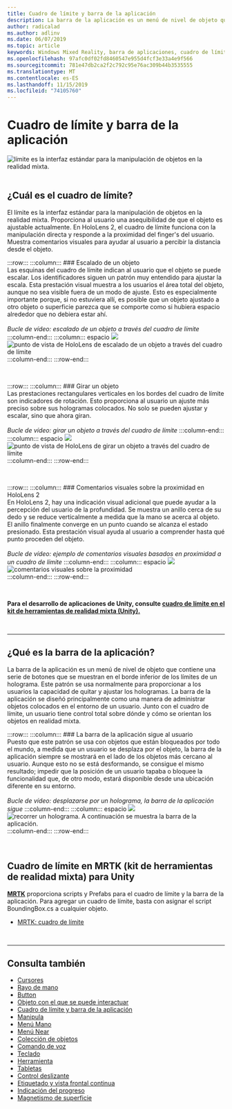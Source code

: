```yaml
---
title: Cuadro de límite y barra de la aplicación
description: La barra de la aplicación es un menú de nivel de objeto que contiene una serie de botones que se muestran en el borde inferior de los límites de un holograma.
author: radicalad
ms.author: adlinv
ms.date: 06/07/2019
ms.topic: article
keywords: Windows Mixed Reality, barra de aplicaciones, cuadro de límite
ms.openlocfilehash: 97afc0df02fd8460547e955d4fcf3e33a4e9f566
ms.sourcegitcommit: 781e47db2ca2f2c792c95e76ac309b44b3535555
ms.translationtype: MT
ms.contentlocale: es-ES
ms.lasthandoff: 11/15/2019
ms.locfileid: "74105760"
---
```

# <a name="bounding-box-and-app-bar"></a>Cuadro de límite y barra de la aplicación
![límite es la interfaz estándar para la manipulación de objetos en la realidad mixta.](images/640px-boundingbox-hero.jpg)<br>
<br>

## <a name="what-is-the-bounding-box"></a>¿Cuál es el cuadro de límite?

El límite es la interfaz estándar para la manipulación de objetos en la realidad mixta. Proporciona al usuario una asequibilidad de que el objeto es ajustable actualmente. En HoloLens 2, el cuadro de límite funciona con la manipulación directa y responde a la proximidad del finger's del usuario. Muestra comentarios visuales para ayudar al usuario a percibir la distancia desde el objeto.

:::row:::
    :::column:::
        ### <a name="scaling-an-objectbr"></a>Escalado de un objeto<br>
        Las esquinas del cuadro de límite indican al usuario que el objeto se puede escalar. Los identificadores siguen un patrón muy entendido para ajustar la escala. Esta prestación visual muestra a los usuarios el área total del objeto, aunque no sea visible fuera de un modo de ajuste. Esto es especialmente importante porque, si no estuviera allí, es posible que un objeto ajustado a otro objeto o superficie parezca que se comporte como si hubiera espacio alrededor que no debiera estar ahí.<br>
        <br>
        *Bucle de vídeo: escalado de un objeto a través del cuadro de límite*
    :::column-end:::
        :::column:::
        espacio ![](images/spacer-20x582.png)<br>
       ![punto de vista de HoloLens de escalado de un objeto a través del cuadro de límite](images/HoloLens2_BoundingBox.gif)<br>
    :::column-end:::
:::row-end:::

<br>

:::row:::
    :::column:::
        ### <a name="rotating-an-objectbr"></a>Girar un objeto<br>
        Las prestaciones rectangulares verticales en los bordes del cuadro de límite son indicadores de rotación. Esto proporciona al usuario un ajuste más preciso sobre sus hologramas colocados. No solo se pueden ajustar y escalar, sino que ahora giran.<br>
        <br>
        *Bucle de vídeo: girar un objeto a través del cuadro de límite*
    :::column-end:::
        :::column:::
        espacio ![](images/spacer-20x582.png)<br>
       ![punto de vista de HoloLens de girar un objeto a través del cuadro de límite](images/HoloLens2_BoundingBox_Rotate.gif)<br>
    :::column-end:::
:::row-end:::

<br>

:::row:::
    :::column:::
        ### <a name="visual-feedback-on-hand-proximity-on-hololens-2br"></a>Comentarios visuales sobre la proximidad en HoloLens 2<br>
        En HoloLens 2, hay una indicación visual adicional que puede ayudar a la percepción del usuario de la profundidad. Se muestra un anillo cerca de su dedo y se reduce verticalmente a medida que la mano se acerca al objeto. El anillo finalmente converge en un punto cuando se alcanza el estado presionado. Esta prestación visual ayuda al usuario a comprender hasta qué punto proceden del objeto.<br>
        <br>
        *Bucle de vídeo: ejemplo de comentarios visuales basados en proximidad a un cuadro de límite*
    :::column-end:::
        :::column:::
        espacio ![](images/spacer-20x582.png)<br>
       ![comentarios visuales sobre la proximidad](images/HoloLens2_Proximity.gif)<br>
    :::column-end:::
:::row-end:::

<br>

**Para el desarrollo de aplicaciones de Unity, consulte [cuadro de límite en el kit de herramientas de realidad mixta (Unity).](https://microsoft.github.io/MixedRealityToolkit-Unity/Documentation/README_BoundingBox.html)**

<br>

---

## <a name="what-is-the-app-bar"></a>¿Qué es la barra de la aplicación?

La barra de la aplicación es un menú de nivel de objeto que contiene una serie de botones que se muestran en el borde inferior de los límites de un holograma. Este patrón se usa normalmente para proporcionar a los usuarios la capacidad de quitar y ajustar los hologramas. La barra de la aplicación se diseñó principalmente como una manera de administrar objetos colocados en el entorno de un usuario. Junto con el cuadro de límite, un usuario tiene control total sobre dónde y cómo se orientan los objetos en realidad mixta.

:::row:::
    :::column:::
        ### <a name="the-app-bar-follows-the-userbr"></a>La barra de la aplicación sigue al usuario<br>
        Puesto que este patrón se usa con objetos que están bloqueados por todo el mundo, a medida que un usuario se desplaza por el objeto, la barra de la aplicación siempre se mostrará en el lado de los objetos más cercano al usuario. Aunque esto no se está desformando, se consigue el mismo resultado; impedir que la posición de un usuario tapaba o bloquee la funcionalidad que, de otro modo, estará disponible desde una ubicación diferente en su entorno. <br>
        <br>
        *Bucle de vídeo: desplazarse por un holograma, la barra de la aplicación sigue*
    :::column-end:::
        :::column:::
        espacio ![](images/spacer-20x582.png)<br>
       ![recorrer un holograma. A continuación se muestra la barra de la aplicación.](images/HoloLens2_AppBarFollowing.gif)<br>
    :::column-end:::
:::row-end:::

<br>


## <a name="bounding-box-in-mrtkmixed-reality-toolkit-for-unity"></a>Cuadro de límite en MRTK (kit de herramientas de realidad mixta) para Unity
**[MRTK](https://github.com/Microsoft/MixedRealityToolkit-Unity)** proporciona scripts y Prefabs para el cuadro de límite y la barra de la aplicación. Para agregar un cuadro de límite, basta con asignar el script BoundingBox.cs a cualquier objeto.

* [MRTK: cuadro de límite](https://microsoft.github.io/MixedRealityToolkit-Unity/Documentation/README_BoundingBox.html)


<br>

---


## <a name="see-also"></a>Consulta también

* [Cursores](cursors.md)
* [Rayo de mano](point-and-commit.md)
* [Button](button.md)
* [Objeto con el que se puede interactuar](interactable-object.md)
* [Cuadro de límite y barra de la aplicación](app-bar-and-bounding-box.md)
* [Manipula](direct-manipulation.md)
* [Menú Mano](hand-menu.md)
* [Menú Near](near-menu.md)
* [Colección de objetos](object-collection.md)
* [Comando de voz](voice-input.md)
* [Teclado](keyboard.md)
* [Herramienta](tooltip.md)
* [Tabletas](slate.md)
* [Control deslizante](slider.md)
* [Etiquetado y vista frontal continua](billboarding-and-tag-along.md)
* [Indicación del progreso](progress.md)
* [Magnetismo de superficie](surface-magnetism.md)